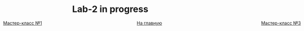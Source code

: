 
# Lab-2 in progress














[//]: # (к оглавлению и на прочие лабы)
<div style="position: absolute; left: 10px">
    <a style="text-align: right" href="lab-1.html">Мастер-класс №1</a>
</div>
<div style="position: absolute; left: 45%">
    <a href="../../secondcourse.html">На главную</a>
</div>
<div style="position: absolute; right: 10px">
    <a style="text-align: right" href="lab-3.html">Мастер-класс №3</a>
</div>
